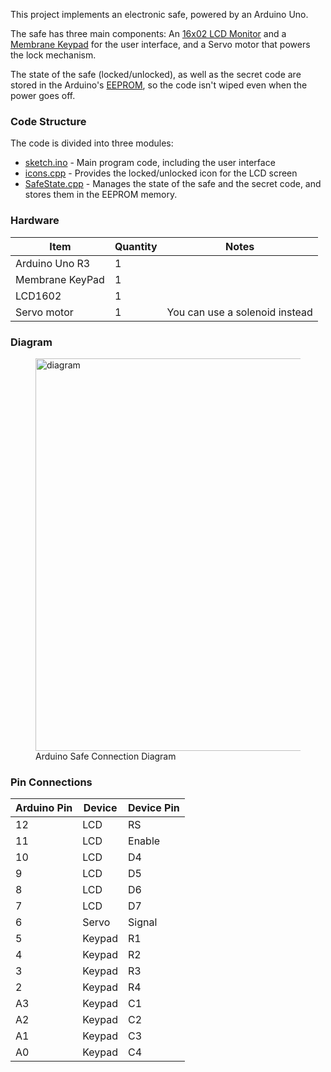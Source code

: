 This project implements an electronic safe, powered by an Arduino Uno.

The safe has three main components:
An [16x02 LCD Monitor](https://wokwi.com/playground/lcd1602)
and a [Membrane Keypad](https://wokwi.com/playground/keypad) for the
user interface, and a Servo motor that powers the lock mechanism.

The state of the safe (locked/unlocked), as well as the secret code
are stored in the Arduino's [EEPROM](https://wokwi.com/playground/eeprom), so
the code isn't wiped even when the power goes off.

### Code Structure

The code is divided into three modules:

- [sketch.ino](#source-sketch_ino) - Main program code, including the user interface
- [icons.cpp](#source-icons_cpp) - Provides the locked/unlocked icon for the LCD screen
- [SafeState.cpp](#source-safestate_cpp) - Manages the state of the safe and the secret code, and stores them in the EEPROM memory.

### Hardware

| Item            | Quantity | Notes                          |
| --------------- | -------- | ------------------------------ |
| Arduino Uno R3  | 1        |                                |
| Membrane KeyPad | 1        |                                |
| LCD1602         | 1        |                                |
| Servo motor     | 1        | You can use a solenoid instead |

### Diagram

<figure>
    <img src="images/diagram.png" alt="diagram" style="width: 628px" />
    <figcaption>Arduino Safe Connection Diagram</figcaption>
</figure>

### Pin Connections

| Arduino Pin | Device | Device Pin |
| ----------- | ------ | ---------- |
| 12          | LCD    | RS         |
| 11          | LCD    | Enable     |
| 10          | LCD    | D4         |
| 9           | LCD    | D5         |
| 8           | LCD    | D6         |
| 7           | LCD    | D7         |
| 6           | Servo  | Signal     |
| 5           | Keypad | R1         |
| 4           | Keypad | R2         |
| 3           | Keypad | R3         |
| 2           | Keypad | R4         |
| A3          | Keypad | C1         |
| A2          | Keypad | C2         |
| A1          | Keypad | C3         |
| A0          | Keypad | C4         |

